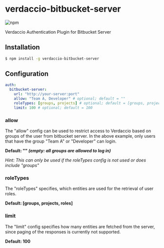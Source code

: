 # verdaccio-bitbucket-server
![npm](https://img.shields.io/npm/v/verdaccio-bitbucket-server.svg)

Verdaccio Authentication Plugin for Bitbucket Server

## Installation

```sh
$ npm install -g verdaccio-bitbucket-server
```

## Configuration

```yaml
auth:
  bitbucket-server:
    url: "http://your-server:port"
    allow: "Team A, Developer" # optional; default = ""
    roleTypes: [groups, projects] # optional; default = [groups, projects, repos]
    limit: 100 # optional; default = 100
```

### allow
The "allow" config can be used to restrict access to Verdaccio based on groups of the user from bitbucket server. In the above example, only users that have the group "Team A" or "Developer" can login.

**Default: "" *(empty: all groups are allowed to log in)***

*Hint: This can only be used if the roleTypes config is not used or does include "groups"*

### roleTypes
The "roleTypes" specifies, which entities are used for the retrieval of user roles.

**Default: [groups, projects, roles]**

### limit
The "limit" config specifies how many entities are fetched from the server, since paging of the responses is currently not supported.

**Default: 100**